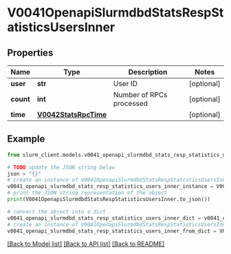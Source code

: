 # V0041OpenapiSlurmdbdStatsRespStatisticsUsersInner


## Properties

Name | Type | Description | Notes
------------ | ------------- | ------------- | -------------
**user** | **str** | User ID | [optional] 
**count** | **int** | Number of RPCs processed | [optional] 
**time** | [**V0042StatsRpcTime**](V0042StatsRpcTime.md) |  | [optional] 

## Example

```python
from slurm_client.models.v0041_openapi_slurmdbd_stats_resp_statistics_users_inner import V0041OpenapiSlurmdbdStatsRespStatisticsUsersInner

# TODO update the JSON string below
json = "{}"
# create an instance of V0041OpenapiSlurmdbdStatsRespStatisticsUsersInner from a JSON string
v0041_openapi_slurmdbd_stats_resp_statistics_users_inner_instance = V0041OpenapiSlurmdbdStatsRespStatisticsUsersInner.from_json(json)
# print the JSON string representation of the object
print(V0041OpenapiSlurmdbdStatsRespStatisticsUsersInner.to_json())

# convert the object into a dict
v0041_openapi_slurmdbd_stats_resp_statistics_users_inner_dict = v0041_openapi_slurmdbd_stats_resp_statistics_users_inner_instance.to_dict()
# create an instance of V0041OpenapiSlurmdbdStatsRespStatisticsUsersInner from a dict
v0041_openapi_slurmdbd_stats_resp_statistics_users_inner_from_dict = V0041OpenapiSlurmdbdStatsRespStatisticsUsersInner.from_dict(v0041_openapi_slurmdbd_stats_resp_statistics_users_inner_dict)
```
[[Back to Model list]](../README.md#documentation-for-models) [[Back to API list]](../README.md#documentation-for-api-endpoints) [[Back to README]](../README.md)


